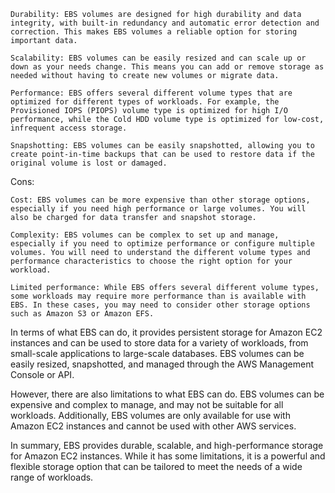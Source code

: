     Durability: EBS volumes are designed for high durability and data integrity, with built-in redundancy and automatic error detection and correction. This makes EBS volumes a reliable option for storing important data.

    Scalability: EBS volumes can be easily resized and can scale up or down as your needs change. This means you can add or remove storage as needed without having to create new volumes or migrate data.

    Performance: EBS offers several different volume types that are optimized for different types of workloads. For example, the Provisioned IOPS (PIOPS) volume type is optimized for high I/O performance, while the Cold HDD volume type is optimized for low-cost, infrequent access storage.

    Snapshotting: EBS volumes can be easily snapshotted, allowing you to create point-in-time backups that can be used to restore data if the original volume is lost or damaged.

Cons:

    Cost: EBS volumes can be more expensive than other storage options, especially if you need high performance or large volumes. You will also be charged for data transfer and snapshot storage.

    Complexity: EBS volumes can be complex to set up and manage, especially if you need to optimize performance or configure multiple volumes. You will need to understand the different volume types and performance characteristics to choose the right option for your workload.

    Limited performance: While EBS offers several different volume types, some workloads may require more performance than is available with EBS. In these cases, you may need to consider other storage options such as Amazon S3 or Amazon EFS.

In terms of what EBS can do, it provides persistent storage for Amazon EC2 instances and can be used to store data for a variety of workloads, from small-scale applications to large-scale databases. EBS volumes can be easily resized, snapshotted, and managed through the AWS Management Console or API.

However, there are also limitations to what EBS can do. EBS volumes can be expensive and complex to manage, and may not be suitable for all workloads. Additionally, EBS volumes are only available for use with Amazon EC2 instances and cannot be used with other AWS services.

In summary, EBS provides durable, scalable, and high-performance storage for Amazon EC2 instances. While it has some limitations, it is a powerful and flexible storage option that can be tailored to meet the needs of a wide range of workloads.
